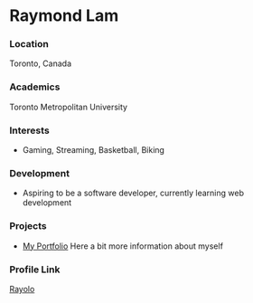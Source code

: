 # Raymond Lam

### Location

Toronto, Canada

### Academics

Toronto Metropolitan University

### Interests

- Gaming, Streaming, Basketball, Biking

### Development

- Aspiring to be a software developer, currently learning web development

### Projects

- [My Portfolio](https://raymond-lam.vercel.app/) Here a bit more information about myself

### Profile Link

[Rayolo](https://github.com/rayoloo)